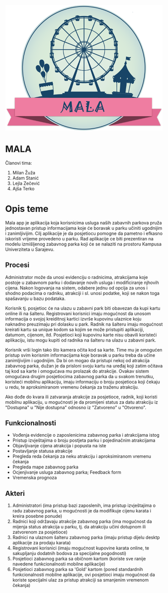 ![alt tag](https://raw.githubusercontent.com/ooad-2015-2016/MALA/master/MALA%20LOGO.png)

# MALA 

Članovi tima: 
1. Milan Žuža
2. Adam Stanić
3. Lejla Zečević
4. Ajša Terko

# **Opis teme**

Mala app je aplikacija koja korisnicima usluga naših zabavnih parkova pruža jednostavan pristup informacijama koje će boravak u parku učiniti ugodnijim i zanimljivijim. Cilj aplikacije je da posjetiocu pomogne da pametno i efkasno iskoristi vrijeme provedeno u parku.
Rad aplikacije ce biti prezentiran na modelu izmišljenog zabavnog parka koji će se nalaziti na prostoru Kampusa Univerziteta u Sarajevu.


## **Procesi**

Administrator može da unosi evidenciju o radnicima, atrakcijama koje postoje u zabavnom parku i dodavanje novih usluga i modificiranje njhovih cijena. Nakon logovanja na sistem, odabere jednu od opcija za unos i shodno podacima o radniku, atrakciji i sl. unosi podatke, koji se nakon toga spašavanju u bazu podataka.

Korisnik tj. posjetioc će na ulazu u zabavni park biti obavezan da kupi kartu online ili na šalteru. Registrovani korisnici imaju mogućnost da unosom informacija o svojoj kreiditnoj kartici izvrše kupovinu ulaznice koju naknadno preuzimaju pri dolasku u park. Radnik na šalteru imaju mogućnost kreirati kartu sa unique kodom sa kojim se može pristupiti aplikaciji, datumom, cijenom, itd. Posjetioci koji kupovinu karte nisu obavili koristeći aplikaciju, istu mogu kupiti od radnika na šalteru na ulazu u zabavni park. 

Korisnik vrši login tako što kamera očita kod sa karte. Time mu je omogućen pristup svim korisnim informacijama koje boravak u parku treba da učine zanimljivijim i ugodnijim. Da bi on mogao da pristupi nekoj od atrakcija zabavnog parka, dužan je da prisloni svoju kartu na uređaj koji zatim očitava taj kod sa karte i omogućava mu prolazak do atrakcije. Ovakav sistem omogućava drugim posjetiocima zabavnog parka da u svakom trenutku, koristeći mobilnu aplikaciju, imaju informaciju o broju posjetioca koji čekaju u redu, te aproksimiranom vremenu čekanja za traženu atrakciju. 

Ako dođe do kvara ili zatvaranja atrakcije za posjetioce, radnik, koji koristi mobilnu aplikaciju, u mogućnosti je da promijeni status za datu atrakciju iz "Dostupna" u "Nije dostupna" odnosno iz "Zatvoreno" u "Otvoreno".

## **Funkcionalnosti**

- Vođenja evidencije o zaposlenicima zabavnog parka i atrakcijama istog
- Pristup izvještajima o broju postjeta parku i pojedinačnim atrakcijama
- Objavljivanje cijena atrakcija i popusta na iste
- Postavljanje statusa atrakcije
- Pregleda reda čekanja za neku atrakciju i aproksimiranom vremenu čekanja
- Pregleda mape zabavnog parka
- Ocjenjivanje usluga zabavnog parka; Feedback form
- Vremenska prognoza 

## **Akteri**

1. Administratori (ima pristup bazi zaposlenih, ima pristup izvještajima o radu zabavnog parka, u mogućnosti je da modifikuje cijenu karata i kreira posebne ponude)
2. Radnici koji održavaju atrakcije zabavnog parka (ima mogućnost da mijenja status atrakcija u parku, tj. da atrakciju učini dotupnom ili zatvorenom za posjetioce)
3. Radnici na ulaznom šalteru zabavnog parka (imaju pristup dijelu desktp aplikacije za prodaju karata)
4. Registrovani korisnici (imaju mogućnost kupovine karata online, te sakupljanju dodatnih bodova za specijalne pogodnosti)
5. Posjetioci zabavnog parka sa običnom kartom (koriste sve ranije navedene funkcionalnosti mobilne aplikacije)
6. Posjetioci zabavnog parka sa 'Gold' kartom (pored standardnih funkcionalnosti mobilne aplikacije, ovi posjetioci imaju mogućnost da koriste specijalni ulaz za pristup atrakciji sa smanjenim vremenom čekanja)


 



